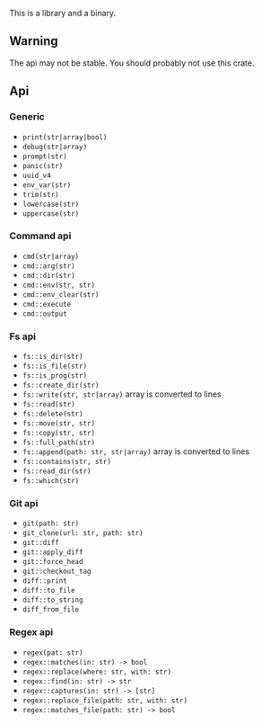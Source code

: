 
This is a library and a binary.

## Warning
The api may not be stable.
You should probably not use this crate.

## Api

### Generic
- `print(str|array|bool)`
- `debug(str|array)`
- `prompt(str)`
- `panic(str)`
- `uuid_v4`
- `env_var(str)`
- `trim(str)`
- `lowercase(str)`
- `uppercase(str)`

### Command api
- `cmd(str|array)`
- `cmd::arg(str)`
- `cmd::dir(str)`
- `cmd::env(str, str)`
- `cmd::env_clear(str)`
- `cmd::execute`
- `cmd::output`

### Fs api
- `fs::is_dir(str)`
- `fs::is_file(str)`
- `fs::is_prog(str)`
- `fs::create_dir(str)`
- `fs::write(str, str|array)` array is converted to lines
- `fs::read(str)`
- `fs::delete(str)`
- `fs::move(str, str)`
- `fs::copy(str, str)`
- `fs::full_path(str)`
- `fs::append(path: str, str|array)` array is converted to lines
- `fs::contains(str, str)`
- `fs::read_dir(str)`
- `fs::which(str)`

### Git api
- `git(path: str)`
- `git_clone(url: str, path: str)`
- `git::diff`
- `git::apply_diff`
- `git::force_head`
- `git::checkout_tag`
- `diff::print`
- `diff::to_file`
- `diff::to_string`
- `diff_from_file`

### Regex api
- `regex(pat: str)`
- `regex::matches(in: str) -> bool`
- `regex::replace(where: str, with: str)`
- `regex::find(in: str) -> str`
- `regex::captures(in: str) -> [str]`
- `regex::replace_file(path: str, with: str)`
- `regex::matches_file(path: str) -> bool`

